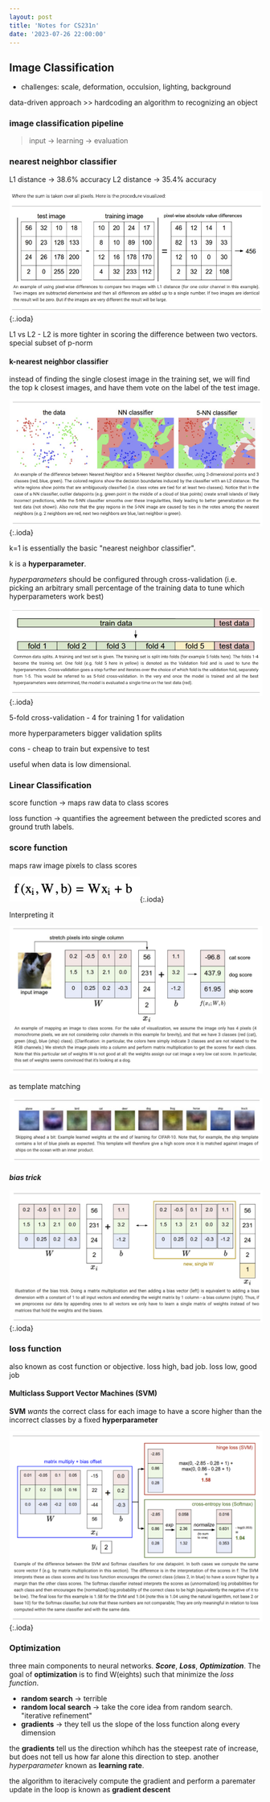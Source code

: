 ```yaml
---
layout: post
title: 'Notes for CS231n'
date: '2023-07-26 22:00:00'
---
```


## Image Classification 

- challenges: scale, deformation, occulsion, lighting, background

data-driven approach >> hardcoding an algorithm to recognizing an object

### image classification pipeline

> input -> learning -> evaluation

### nearest neighbor classifier

L1 distance -> 38.6% accuracy
L2 distance -> 35.4% accuracy

![L1](assets/L1.jpg){:.ioda}

L1 vs L2 - L2 is more tighter in scoring the difference between two vectors. special subset of p-norm


#### k-nearest neighbor classifier

instead of finding the single closest image in the training set, we will find the top k closest images, and have them vote on the label of the test image. 

![knn](assets/knn.jpg){:.ioda}

k=1 is essentially the basic "nearest neighbor classifier". 

k is a **hyperparameter**. 

*hyperparameters* should be configured through cross-validation (i.e. picking an arbitrary small percentage of the training data to tune which hyperparameters work best)

![folds](assets/folds.jpg){:.ioda}

5-fold cross-validation - 4 for training 1 for validation

more hyperparameters bigger validation splits

cons - cheap to train but expensive to test

useful when data is low dimensional. 

### Linear Classification

score function -> maps raw data to class scores

loss function -> quantifies the agreement between the predicted scores and ground truth labels.

### score function

maps raw image pixels to class scores

![linear classifier](assets/linearClassifier.jpg){:.ioda}

Interpreting it

![interptered linear classifier](assets/linearClassifierInterpreted.jpg)

as template matching

![template matching](assets/templateMatching.jpg)

#### *bias trick* 

![bias trick](assets/biasTrick.jpg){:.ioda}

### loss function

also known as cost function or objective. loss high, bad job. loss low, good job

#### Multiclass Support Vector Machines (SVM)

**SVM** *wants* the correct class for each image to have a score higher than the incorrect
classes by a fixed **hyperparameter**

![SVM vs Softmax](assets/svmsoftmax.jpg){:.ioda}

### Optimization

three main components to neural networks. ***Score***, ***Loss***, ***Optimization***. 
The goal of **optimization** is to find W(eights) such that minimize the *loss function*.

- **random search** -> terrible 
- **random local search** -> take the core idea from random search. "iterative refinement" 
- **gradients** -> they tell us the slope of the loss function along every dimension

the **gradients** tell us the direction whihch has the steepest rate of increase, but does not tell us
how far alone this direction to step. another *hyperparameter* known as **learning rate**. 

the algorithm to iteracively compute the gradient and perform a paremater update in the loop
is known as **gradient descent**
